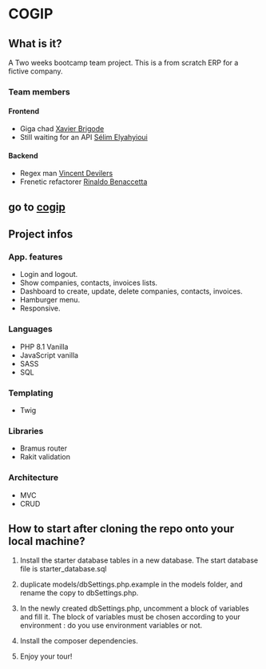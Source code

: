 # COGIP

## What is it?

A Two weeks bootcamp team project.
This is a from scratch ERP for a fictive company.

### Team members

#### Frontend
- Giga chad [Xavier Brigode](https://github.com/LoaW)
- Still waiting for an API [Sélim Elyahyioui](https://github.com/selim9106)

#### Backend
- Regex man [Vincent Devilers](https://github.com/VincentDevi)
- Frenetic refactorer [Rinaldo Benaccetta](https://github.com/RinaldoBenaccetta)

## go to [cogip](https://)

## Project infos

### App. features
- Login and logout.
- Show companies, contacts, invoices lists.
- Dashboard to create, update, delete companies, contacts, invoices.
- Hamburger menu.
- Responsive.

### Languages
- PHP 8.1 Vanilla
- JavaScript vanilla
- SASS
- SQL

### Templating
- Twig

### Libraries
- Bramus router
- Rakit validation

### Architecture
- MVC
- CRUD

## How to start after cloning the repo onto your local machine?

1. Install the starter database tables in a new database. The start database file is starter_database.sql

2. duplicate models/dbSettings.php.example in the models folder, and rename the copy to dbSettings.php.

3. In the newly created dbSettings.php, uncomment a block of variables and fill it. The block of variables must be chosen according to your environment : do you use environment variables or not.

4. Install the composer dependencies.

5. Enjoy your tour!

